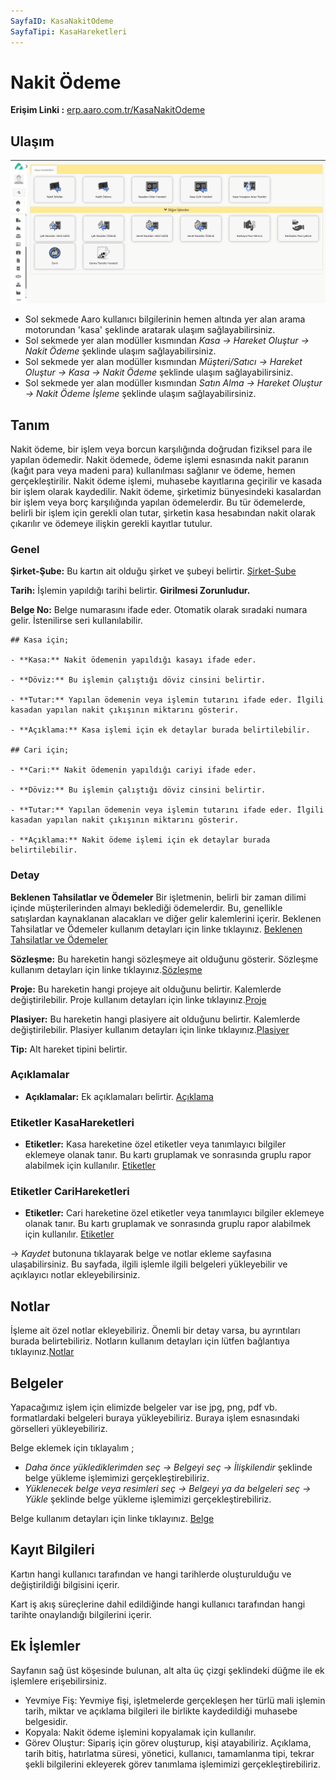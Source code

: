 ```yaml
---
SayfaID: KasaNakitOdeme
SayfaTipi: KasaHareketleri
---
```


# Nakit Ödeme

**Erişim Linki :** [erp.aaro.com.tr/KasaNakitOdeme](erp.aaro.com.tr/KasaNakitOdeme)

## Ulaşım 
![Kasa İşlem](kasa-islem.png "Kasa İşlem")

- Sol sekmede Aaro kullanıcı bilgilerinin hemen altında yer alan arama motorundan 'kasa' şeklinde aratarak ulaşım sağlayabilirsiniz.
- Sol sekmede yer alan modüller kısmından *Kasa -> Hareket Oluştur -> Nakit Ödeme* şeklinde ulaşım sağlayabilirsiniz.
- Sol sekmede yer alan modüller kısmından *Müşteri/Satıcı -> Hareket Oluştur -> Kasa -> Nakit Ödeme* şeklinde ulaşım sağlayabilirsiniz.
- Sol sekmede yer alan modüller kısmından *Satın Alma -> Hareket Oluştur -> Nakit Ödeme İşleme* şeklinde ulaşım sağlayabilirsiniz.

## Tanım

Nakit ödeme, bir işlem veya borcun karşılığında doğrudan fiziksel para ile yapılan ödemedir. 
Nakit ödemede, ödeme işlemi esnasında nakit paranın (kağıt para veya madeni para) kullanılması sağlanır ve ödeme, hemen gerçekleştirilir.
Nakit ödeme işlemi, muhasebe kayıtlarına geçirilir ve kasada bir işlem olarak kaydedilir.
Nakit ödeme, şirketimiz bünyesindeki kasalardan bir işlem veya borç karşılığında yapılan ödemelerdir. 
Bu tür ödemelerde, belirli bir işlem için gerekli olan tutar, şirketin kasa hesabından nakit olarak çıkarılır ve ödemeye ilişkin gerekli kayıtlar tutulur.

### Genel 

**Şirket-Şube:** Bu kartın ait olduğu şirket ve şubeyi belirtir. [Şirket-Şube](../TemelOzellikler/SirketSubeHareket.md)

**Tarih:** İşlemin yapıldığı tarihi belirtir. **Girilmesi Zorunludur.**

**Belge No:** Belge numarasını ifade eder. Otomatik olarak sıradaki numara gelir. İstenilirse seri kullanılabilir.

	## Kasa için;

	- **Kasa:** Nakit ödemenin yapıldığı kasayı ifade eder.

	- **Döviz:** Bu işlemin çalıştığı döviz cinsini belirtir.

	- **Tutar:** Yapılan ödemenin veya işlemin tutarını ifade eder. İlgili kasadan yapılan nakit çıkışının miktarını gösterir.

	- **Açıklama:** Kasa işlemi için ek detaylar burada belirtilebilir. 

	## Cari için;

	- **Cari:** Nakit ödemenin yapıldığı cariyi ifade eder.

	- **Döviz:** Bu işlemin çalıştığı döviz cinsini belirtir.

	- **Tutar:** Yapılan ödemenin veya işlemin tutarını ifade eder. İlgili kasadan yapılan nakit çıkışının miktarını gösterir.

	- **Açıklama:** Nakit ödeme işlemi için ek detaylar burada belirtilebilir. 

### Detay

**Beklenen Tahsilatlar ve Ödemeler** Bir işletmenin, belirli bir zaman dilimi içinde müşterilerinden almayı beklediği ödemelerdir. 
	Bu, genellikle satışlardan kaynaklanan alacakları ve diğer gelir kalemlerini içerir. Beklenen Tahsilatlar ve Ödemeler kullanım detayları için linke tıklayınız. [Beklenen Tahsilatlar ve Ödemeler](../TemelOzellikler/BeklenenTahOd.md)

**Sözleşme:** Bu hareketin hangi sözleşmeye ait olduğunu gösterir. Sözleşme kullanım detayları için linke tıklayınız.[Sözleşme](../TemelOzellikler/Sozlesme.md)

**Proje:** Bu hareketin hangi projeye ait olduğunu belirtir. Kalemlerde değiştirilebilir. Proje kullanım detayları için linke tıklayınız.[Proje](../TemelOzellikler/Proje.md)

**Plasiyer:** Bu hareketin hangi plasiyere ait olduğunu belirtir. Kalemlerde değiştirilebilir. Plasiyer kullanım detayları için linke tıklayınız.[Plasiyer](../TemelOzellikler/Plasiyer.md)

**Tip:** Alt hareket tipini belirtir.

### Açıklamalar

- **Açıklamalar:** Ek açıklamaları belirtir. [Açıklama](../TemelOzellikler/Aciklama.md)

### Etiketler KasaHareketleri 

- **Etiketler:** Kasa hareketine özel etiketler veya tanımlayıcı bilgiler eklemeye olanak tanır. 
Bu kartı gruplamak ve sonrasında gruplu rapor alabilmek için kullanılır. [Etiketler](../TemelOzellikler/Etiketler.md)

### Etiketler CariHareketleri 

- **Etiketler:** Cari hareketine özel etiketler veya tanımlayıcı bilgiler eklemeye olanak tanır. 
Bu kartı gruplamak ve sonrasında gruplu rapor alabilmek için kullanılır. [Etiketler](../TemelOzellikler/Etiketler.md)

-> *Kaydet* butonuna tıklayarak belge ve notlar ekleme sayfasına ulaşabilirsiniz. 
Bu sayfada, ilgili işlemle ilgili belgeleri yükleyebilir ve açıklayıcı notlar ekleyebilirsiniz.

## Notlar 

İşleme ait özel notlar ekleyebiliriz. Önemli bir detay varsa, bu ayrıntıları burada belirtebiliriz. Notların kullanım detayları için lütfen bağlantıya tıklayınız.[Notlar](../TemelOzellikler/Notlar.md)

## Belgeler

Yapacağımız işlem için elimizde belgeler var ise jpg, png, pdf vb. formatlardaki belgeleri buraya yükleyebiliriz.
Buraya işlem esnasındaki görselleri yükleyebiliriz.

Belge eklemek için tıklayalım ;

- *Daha önce yüklediklerimden seç -> Belgeyi seç
-> İlişkilendir* şeklinde belge yükleme işlemimizi gerçekleştirebiliriz.
- *Yüklenecek belge veya resimleri seç -> Belgeyi ya da
 belgeleri seç -> Yükle* şeklinde belge yükleme işlemimizi gerçekleştirebiliriz.

Belge kullanım detayları için linke tıklayınız. [Belge](../TemelOzellikler/Belgeler.md)

## Kayıt Bilgileri

Kartın hangi kullanıcı tarafından ve hangi tarihlerde oluşturulduğu ve değiştirildiği bilgisini içerir.

Kart iş akış süreçlerine dahil edildiğinde hangi kullanıcı tarafından hangi tarihte onaylandığı bilgilerini içerir. 

## Ek İşlemler

 Sayfanın sağ üst köşesinde bulunan, alt alta üç çizgi şeklindeki düğme ile ek işlemlere erişebilirsiniz.








- Yevmiye Fiş: Yevmiye fişi, işletmelerde gerçekleşen her türlü mali işlemin tarih, miktar ve açıklama bilgileri ile birlikte kaydedildiği muhasebe belgesidir.
- Kopyala: Nakit ödeme işlemini kopyalamak için kullanılır.
- Görev Oluştur: Sipariş için görev oluşturup, kişi atayabiliriz. Açıklama, tarih bitiş, hatırlatma süresi, yönetici, kullanıcı, tamamlanma tipi, tekrar şekli bilgilerini ekleyerek görev tanımlama işlemimizi gerçekleştirebiliriz.
